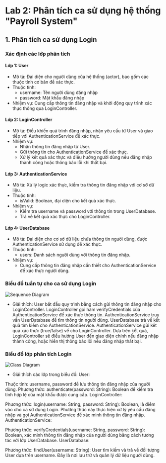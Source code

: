 # Lab 2: Phân tích ca sử dụng hệ thống "Payroll System"

## 1. Phân tích ca sử dụng Login

### Xác định các lớp phân tích
#### Lớp 1: User
 - Mô tả: Đại diện cho người dùng của hệ thống (actor), bao gồm các thuộc tính cơ bản để xác thực.
 - Thuộc tính:
   + username: Tên người dùng đăng nhập
   + password: Mật khẩu đăng nhập
 - Nhiệm vụ: Cung cấp thông tin đăng nhập và khởi động quy trình xác thực thông qua LoginController.
#### Lớp 2: LoginController
 - Mô tả: Điều khiển quá trình đăng nhập, nhận yêu cầu từ User và giao tiếp với AuthenticationService để xác thực.
 - Nhiệm vụ:
   + Nhận thông tin đăng nhập từ User.
   + Gửi thông tin cho AuthenticationService để xác thực.
   + Xử lý kết quả xác thực và điều hướng người dùng nếu đăng nhập thành công hoặc thông báo lỗi khi thất bại.
#### Lớp 3: AuthenticationService
 - Mô tả: Xử lý logic xác thực, kiểm tra thông tin đăng nhập với cơ sở dữ liệu.
 - Thuộc tính:
   + isValid: Boolean, đại diện cho kết quả xác thực.
 - Nhiệm vụ:
   + Kiểm tra username và password với thông tin trong UserDatabase.
   + Trả về kết quả xác thực cho LoginController.
#### Lớp 4: UserDatabase
 - Mô tả: Đại diện cho cơ sở dữ liệu chứa thông tin người dùng, được AuthenticationService sử dụng để xác thực.
 - Thuộc tính:
   + users: Danh sách người dùng với thông tin đăng nhập.
 - Nhiệm vụ:
    + Cung cấp thông tin đăng nhập cần thiết cho AuthenticationService để xác thực người dùng.

### Biểu đồ tuần tự cho ca sử dụng Login
![Sequence Diagram](https://www.planttext.com/api/plantuml/png/V9AnJiCm48PtFyMDhKJ5dW4LbO41iL0Um4sSn6fo3euJw8WwCB30n82GMY4sAe74GZ9qICLxv0bu1Sv5HQMaUB3aEz_tt_tsPpdlfePhayKHuwvH6avJeLb28UdAXAE18nL8x2aqMaNHHcu_Cw50Ed8Z5Pu8dKjN_BfXSGVSy05F1MFs19szJQO3ns5Tp1B8A8yy5f1N4qXucfuhxR6DsnRGAEn0BhJqHpqjF9laKTfQ4NT-S6tMM6ofwyqwqDVP2FAwU48mOVM60HY9WC77Irq-IF2gTmgrV8cUhMkpzMheR6-oh-lYaS3b9GphOcxWBBC1Kpt7C9GKYQ6rD4gYhxPss-JY5l95DNLfXBfyTQ5bT2PsVR96j1dZaO75pM9CW-3t2z2a4mp1jVCoeDLWlctEeJf9GXc4rezx8YnkIHCXa5o1Hxah13UiPXWoGMf_TCXO0uEwcCh_TGu9DSPb_zUhXnXKKmLHNTv99j1ZNThi3sRi2m00__y30000)

- Giải thích:
User bắt đầu quy trình bằng cách gửi thông tin đăng nhập cho LoginController.
LoginController gọi hàm verifyCredentials của AuthenticationService để xác thực thông tin.
AuthenticationService truy vấn UserDatabase để tìm thông tin người dùng.
UserDatabase trả về kết quả tìm kiếm cho AuthenticationService.
AuthenticationService gửi kết quả xác thực (true/false) về cho LoginController.
Dựa trên kết quả, LoginController sẽ điều hướng User đến giao diện chính nếu đăng nhập thành công, hoặc hiển thị thông báo lỗi nếu đăng nhập thất bại.

### Biểu đồ lớp phân tích Login
![Class Diagram](https://www.planttext.com/api/plantuml/png/d5BBJWCn3BpxAwoUYjGSk4O8zS6HMyK7cAnR8gLE5NkB4EBBEF19_0ARLTNIxPwQYvNnUCOPvVVxPwv6nTfTWf185L-K2tu2TiTXsrs4TknnRINAzWZlE-9xBiq5Z4YjlR5O36Gy7NBkF2vpJam2Nt3qUixRAAiiLd9A9rl4LF7fq7nsvJkckJWl4REikHnYu9FoWKlSVAmADvL3IMzqgIazaT4hwLby4wMfZIlDJg7YTRoFTt8_mGVd-ZhCmDVG5OPmfJhtsDVn9teCb9B2UFV__CNo7gCO5mgc07EMfdu5W3y0003__mC0)

- Giải thích các lớp trong biểu đồ:
User:

Thuộc tính: username, password để lưu thông tin đăng nhập của người dùng.
Phương thức: authenticate(password: String): Boolean để kiểm tra tính hợp lệ của mật khẩu được cung cấp.
LoginController:

Phương thức: login(username: String, password: String): Boolean, là điểm vào cho ca sử dụng Login. Phương thức này thực hiện xử lý yêu cầu đăng nhập và gọi AuthenticationService để xác minh thông tin đăng nhập.
AuthenticationService:

Phương thức: verifyCredentials(username: String, password: String): Boolean, xác minh thông tin đăng nhập của người dùng bằng cách tương tác với lớp UserDatabase.
UserDatabase:

Phương thức: findUser(username: String): User tìm kiếm và trả về đối tượng User dựa trên username. Đây là nơi lưu trữ và quản lý dữ liệu người dùng.
